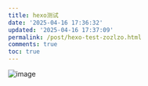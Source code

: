 ```yaml
---
title: hexo测试
date: '2025-04-16 17:36:32'
updated: '2025-04-16 17:37:09'
permalink: /post/hexo-test-zozlzo.html
comments: true
toc: true
---
```






![image](img/image-20250416173643-b6gjnzq.png)
